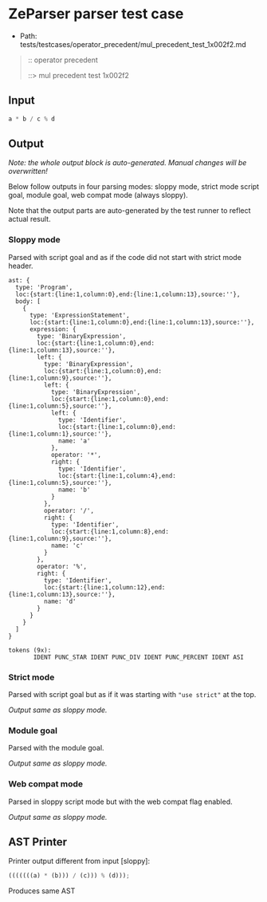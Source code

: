 # ZeParser parser test case

- Path: tests/testcases/operator_precedent/mul_precedent_test_1x002f2.md

> :: operator precedent
>
> ::> mul precedent test 1x002f2

## Input

`````js
a * b / c % d
`````

## Output

_Note: the whole output block is auto-generated. Manual changes will be overwritten!_

Below follow outputs in four parsing modes: sloppy mode, strict mode script goal, module goal, web compat mode (always sloppy).

Note that the output parts are auto-generated by the test runner to reflect actual result.

### Sloppy mode

Parsed with script goal and as if the code did not start with strict mode header.

`````
ast: {
  type: 'Program',
  loc:{start:{line:1,column:0},end:{line:1,column:13},source:''},
  body: [
    {
      type: 'ExpressionStatement',
      loc:{start:{line:1,column:0},end:{line:1,column:13},source:''},
      expression: {
        type: 'BinaryExpression',
        loc:{start:{line:1,column:0},end:{line:1,column:13},source:''},
        left: {
          type: 'BinaryExpression',
          loc:{start:{line:1,column:0},end:{line:1,column:9},source:''},
          left: {
            type: 'BinaryExpression',
            loc:{start:{line:1,column:0},end:{line:1,column:5},source:''},
            left: {
              type: 'Identifier',
              loc:{start:{line:1,column:0},end:{line:1,column:1},source:''},
              name: 'a'
            },
            operator: '*',
            right: {
              type: 'Identifier',
              loc:{start:{line:1,column:4},end:{line:1,column:5},source:''},
              name: 'b'
            }
          },
          operator: '/',
          right: {
            type: 'Identifier',
            loc:{start:{line:1,column:8},end:{line:1,column:9},source:''},
            name: 'c'
          }
        },
        operator: '%',
        right: {
          type: 'Identifier',
          loc:{start:{line:1,column:12},end:{line:1,column:13},source:''},
          name: 'd'
        }
      }
    }
  ]
}

tokens (9x):
       IDENT PUNC_STAR IDENT PUNC_DIV IDENT PUNC_PERCENT IDENT ASI
`````

### Strict mode

Parsed with script goal but as if it was starting with `"use strict"` at the top.

_Output same as sloppy mode._

### Module goal

Parsed with the module goal.

_Output same as sloppy mode._

### Web compat mode

Parsed in sloppy script mode but with the web compat flag enabled.

_Output same as sloppy mode._

## AST Printer

Printer output different from input [sloppy]:

````js
(((((((a) * (b))) / (c))) % (d)));
````

Produces same AST
